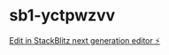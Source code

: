 # sb1-yctpwzvv

[Edit in StackBlitz next generation editor ⚡️](https://stackblitz.com/~/github.com/TraliumBlizt/sb1-yctpwzvv)